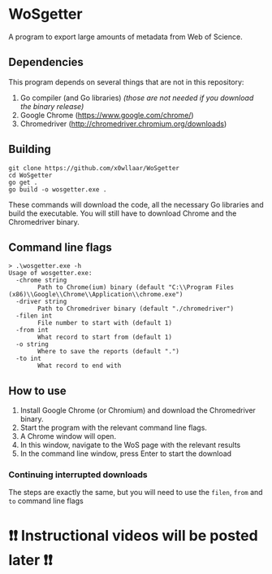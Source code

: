 # WoSgetter

A program to export large amounts of metadata from Web of Science.

## Dependencies

This program depends on several things that are not in this repository:
1. Go compiler (and Go libraries) *(those are not needed if you download the binary release)*
2. Google Chrome (https://www.google.com/chrome/)
3. Chromedriver (http://chromedriver.chromium.org/downloads)

## Building

    git clone https://github.com/x0wllaar/WoSgetter
    cd WoSgetter
    go get .
    go build -o wosgetter.exe .

These commands will download the code, all the necessary Go libraries and build the executable. You will still have to download Chrome and the Chromedriver binary.

## Command line flags

    > .\wosgetter.exe -h
    Usage of wosgetter.exe:
      -chrome string
            Path to Chrome(ium) binary (default "C:\\Program Files (x86)\\Google\\Chrome\\Application\\chrome.exe")
      -driver string
            Path to Chromedriver binary (default "./chromedriver")
      -filen int
            File number to start with (default 1)
      -from int
            What record to start from (default 1)
      -o string
            Where to save the reports (default ".")
      -to int
            What record to end with

## How to use

1. Install Google Chrome (or Chromium) and download the Chromedriver binary. 
2. Start the program with the relevant command line flags. 
3. A Chrome window will open.
4. In this window, navigate to the WoS page with the relevant results
5. In the command line window, press Enter to start the download

### Continuing interrupted downloads

The steps are exactly the same, but you will need to use the `filen`, `from` and `to` command line flags

# ❗❗ Instructional videos will be posted later ❗❗
